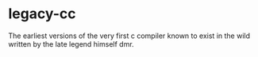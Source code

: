 legacy-cc
=========

The earliest versions of the very first c compiler known to exist in the wild written by the late legend himself dmr. 